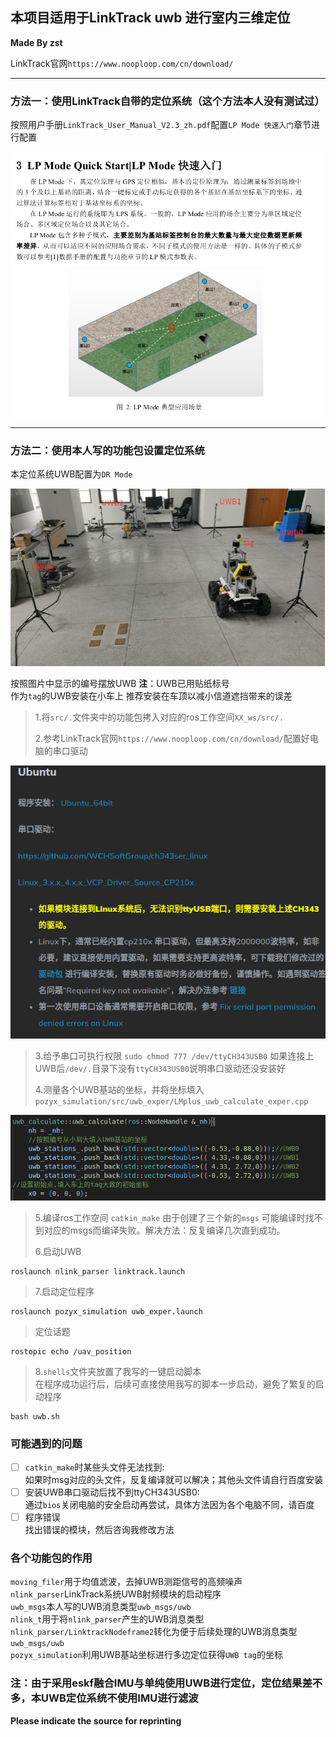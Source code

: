 ## 本项目适用于LinkTrack uwb 进行室内三维定位

**Made By zst**

LinkTrack官网`https://www.nooploop.com/cn/download/`  
***
### 方法一：使用LinkTrack自带的定位系统（这个方法本人没有测试过）
按照用户手册`LinkTrack_User_Manual_V2.3_zh.pdf`配置`LP Mode 快速入门`章节进行配置  

<div align="center">

![](/image/截图2.png)    

</div>

***
### 方法二：使用本人写的功能包设置定位系统
本定位系统UWB配置为`DR Mode`  
<div align="center">

![](/image/安装场景.png)  

</div>

按照图片中显示的编号摆放UWB  **注**：UWB已用贴纸标号  
作为`tag`的UWB安装在小车上 推荐安装在车顶以减小信道遮挡带来的误差  

> 1.将`src/.`文件夹中的功能包拷入对应的ros工作空间`XX_ws/src/.`
> 
> 2.参考LinkTrack官网`https://www.nooploop.com/cn/download/`配置好电脑的串口驱动  
<div align="center">

![](/image/uwb驱动安装.png)  

</div>

> 3.给予串口可执行权限 `sudo chmod 777 /dev/ttyCH343USB0` 如果连接上UWB后`/dev/.`目录下没有`ttyCH343USB0`说明串口驱动还没安装好
> 
> 4.测量各个UWB基站的坐标，并将坐标填入`pozyx_simulation/src/uwb_exper/LMplus_uwb_calculate_exper.cpp`  
<div align="center">

![](/image/定位位置.png)  

</div>

> 5.编译ros工作空间  `catkin_make`  由于创建了三个新的`msgs` 可能编译时找不到对应的msgs而编译失败。解决方法：反复编译几次直到成功。
> 
> 6.启动UWB  

```
roslaunch nlink_parser linktrack.launch
```

> 7.启动定位程序  

```
roslaunch pozyx_simulation uwb_exper.launch
```

> 定位话题  

```
rostopic echo /uav_position
```

> 8.`shells`文件夹放置了我写的一键启动脚本  
在程序成功运行后，后续可直接使用我写的脚本一步启动，避免了繁复的启动程序  

```
bash uwb.sh
```

### 可能遇到的问题
- [ ] `catkin_make`时某些头文件无法找到:  
如果时msg对应的头文件，反复编译就可以解决；其他头文件请自行百度安装  
- [ ] 安装UWB串口驱动后找不到ttyCH343USB0:  
通过`bios`关闭电脑的安全启动再尝试，具体方法因为各个电脑不同，请百度  
- [ ] 程序错误  
找出错误的模块，然后咨询我修改方法  

### 各个功能包的作用
`moving_filer`用于均值滤波，去掉UWB测距信号的高频噪声  
`nlink_parser`LinkTrack系统UWB射频模块的启动程序  
`uwb_msgs`本人写的UWB消息类型`uwb_msgs/uwb`  
`nlink_t`用于将`nlink_parser`产生的UWB消息类型`nlink_parser/LinktrackNodeframe2`转化为便于后续处理的UWB消息类型`uwb_msgs/uwb`  
`pozyx_simulation`利用UWB基站坐标进行多边定位获得`UWB tag`的坐标  

### 注：由于采用eskf融合IMU与单纯使用UWB进行定位，定位结果差不多，本UWB定位系统不使用IMU进行滤波  

**Please indicate the source for reprinting**

